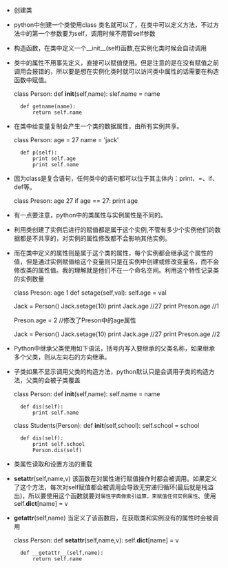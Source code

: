 - 创建类
- python中创建一个类使用class 类名就可以了，在类中可以定义方法，不过方法中的第一个参数要为self，调用时候不用管self参数
- 构造函数，在类中定义一个__init__(self)函数,在实例化类时候会自动调用
- 类中的属性不用事先定义，直接可以赋值使用。但是注意的是在没有赋值之前调用会报错的，所以要是想在实例化类时就可以访问类中属性的话需要在构造函数中赋值。

	class Person:
		def __init__(self,name):
			slef.name = name
		
		def getname(name):
			return self.name

- 在类中给变量复制会产生一个类的数据属性，由所有实例共享。

	class Person:
		age = 27
		name = 'jack'

		def p(self):
			print self.age
			print self.name

- 因为class是复合语句，任何类中的语句都可以位于其主体内：print、=、if、def等。

	class Preson:
		age 27
		if age == 27:
			print age

- 有一点要注意，python中的类属性与实例属性是不同的。
- 利用类创建了实例后进行的赋值都是属于这个实例,不管有多少个实例他们的数据都是不共享的，对实例的属性修改都不会影响其他实例。
- 而在类中定义的属性则是属于这个类的属性，每个实例都会继承这个属性的值，但是通过实例赋值给这个变量则只是在实例中创建或修改变量名，而不会修改类的属性值。我的理解就是他们不在一个命名空间。利用这个特性记录类的实例数量

	class Preson:
		age 1 
		def setage(self,val):
			self.age = val
		
	Jack = Person()
	Jack.setage(10)
	print Jack.age		//27
	print Preson.age	//1

	Preson.age = 2		//修改了Preson中的age属性

	Jack = Person()
	Jack.setage(10)
	print Jack.age		//27
	print Preson.age	//2

- Python中继承父类使用如下语法，括号内写入要继承的父类名称，如果继承多个父类，则从左向右的方向继承。
- 子类如果不显示调用父类的构造方法，python默认只是会调用子类的构造方法，父类的会被子类覆盖

	class Person:
		def __init__(self,name):
			self.name = name

		def dis(self):
			print self.name

	class Students(Person):
		def __init__(self,school):
			self.school = school

		def dis(self):
			print self.school
			Person.dis(self)

- 类属性读取和设置方法的重载
- __setattr__(self,name,v) 该函数在对属性进行赋值操作时都会被调用。如果定义了这个方法，每次对self赋值都会被调用会导致无穷递归循环(最后就是栈溢出)，所以要使用这个函数就要对`属性字典做索引运算，来赋值任何实例属性`、使用self.__dict__[name] = v
- __getattr__(self,name) 当定义了该函数后，在获取类和实例没有的属性时会被调用

	class Person:
		def __setattr__(self,name,v):
			self.__dict__[name] = v

		def __getattr__(self,name):
			return self.name

